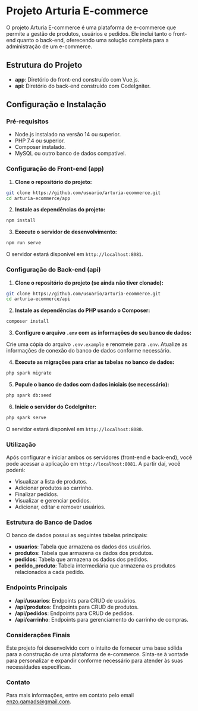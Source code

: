 # Projeto Arturia E-commerce

O projeto Arturia E-commerce é uma plataforma de e-commerce que permite a gestão de produtos, usuários e pedidos. Ele inclui tanto o front-end quanto o back-end, oferecendo uma solução completa para a administração de um e-commerce.

## Estrutura do Projeto

- **app**: Diretório do front-end construído com Vue.js.
- **api**: Diretório do back-end construído com CodeIgniter.

## Configuração e Instalação

### Pré-requisitos

- Node.js instalado na versão 14 ou superior.
- PHP 7.4 ou superior.
- Composer instalado.
- MySQL ou outro banco de dados compatível.

### Configuração do Front-end (app)

1. **Clone o repositório do projeto:**

```bash
git clone https://github.com/usuario/arturia-ecommerce.git
cd arturia-ecommerce/app
```

2. **Instale as dependências do projeto:**

```bash
npm install
```

3. **Execute o servidor de desenvolvimento:**

```bash
npm run serve
```

O servidor estará disponível em `http://localhost:8081`.

### Configuração do Back-end (api)

1. **Clone o repositório do projeto (se ainda não tiver clonado):**

```bash
git clone https://github.com/usuario/arturia-ecommerce.git
cd arturia-ecommerce/api
```

2. **Instale as dependências do PHP usando o Composer:**

```bash
composer install
```

3. **Configure o arquivo `.env` com as informações do seu banco de dados:**

Crie uma cópia do arquivo `.env.example` e renomeie para `.env`. Atualize as informações de conexão do banco de dados conforme necessário.

4. **Execute as migrações para criar as tabelas no banco de dados:**

```bash
php spark migrate
```

5. **Popule o banco de dados com dados iniciais (se necessário):**

```bash
php spark db:seed
```

6. **Inicie o servidor do CodeIgniter:**

```bash
php spark serve
```

O servidor estará disponível em `http://localhost:8080`.

### Utilização

Após configurar e iniciar ambos os servidores (front-end e back-end), você pode acessar a aplicação em `http://localhost:8081`. A partir daí, você poderá:

- Visualizar a lista de produtos.
- Adicionar produtos ao carrinho.
- Finalizar pedidos.
- Visualizar e gerenciar pedidos.
- Adicionar, editar e remover usuários.

### Estrutura do Banco de Dados

O banco de dados possui as seguintes tabelas principais:

- **usuarios**: Tabela que armazena os dados dos usuários.
- **produtos**: Tabela que armazena os dados dos produtos.
- **pedidos**: Tabela que armazena os dados dos pedidos.
- **pedido_produto**: Tabela intermediária que armazena os produtos relacionados a cada pedido.

### Endpoints Principais

- **/api/usuarios**: Endpoints para CRUD de usuários.
- **/api/produtos**: Endpoints para CRUD de produtos.
- **/api/pedidos**: Endpoints para CRUD de pedidos.
- **/api/carrinho**: Endpoints para gerenciamento do carrinho de compras.

### Considerações Finais

Este projeto foi desenvolvido com o intuito de fornecer uma base sólida para a construção de uma plataforma de e-commerce. Sinta-se à vontade para personalizar e expandir conforme necessário para atender às suas necessidades específicas.

### Contato

Para mais informações, entre em contato pelo email [enzo.gamads@gmail.com](mailto:enzo.gamads@gmail.com).
